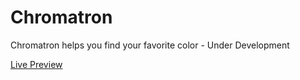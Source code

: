 # Chromatron
Chromatron helps you find your favorite color - Under Development

[Live Preview](https://geekgirljoy.github.io/Chromatron/)